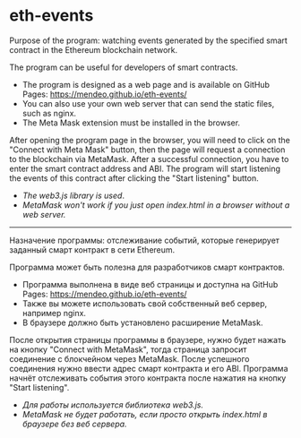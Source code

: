 # eth-events


Purpose of the program: watching events generated by the specified smart contract in the Ethereum blockchain network.

The program can be useful for developers of smart contracts.

* The program is designed as a web page and is available on GitHub Pages: https://mendeo.github.io/eth-events/
* You can also use your own web server that can send the static files, such as nginx.
* The Meta Mask extension must be installed in the browser.

After opening the program page in the browser, you will need to click on the "Connect with Meta Mask" button, then the page will request a connection to the blockchain via MetaMask. After a successful connection, you have to enter the smart contract address and ABI. The program will start listening the events of this contract after clicking the "Start listening" button.

* *The web3.js library is used*.
* *MetaMask won't work if you just open index.html in a browser without a web server.*
------
Назначение программы: отслеживание событий, которые генерирует заданный смарт контракт в сети Ethereum.

Программа может быть полезна для разработчиков смарт контрактов.

* Программа выполнена в виде веб страницы и доступна на GitHub Pages: https://mendeo.github.io/eth-events/
* Также вы можете использовать свой собственный веб сервер, например nginx.
* В браузере должно быть установлено расширение MetaMask.

После открытия страницы программы в браузере, нужно будет нажать на кнопку "Connect with MetaMask", тогда страница запросит соединение с блокчейном через MetaMask. После успешного соединения нужно ввести адрес смарт контракта и его ABI. Программа начнёт отслеживать события этого контракта после нажатия на кнопку "Start listening".

* *Для работы используется библиотека web3.js.*
* *MetaMask не будет работать, если просто открыть index.html в браузере без веб сервера.*
